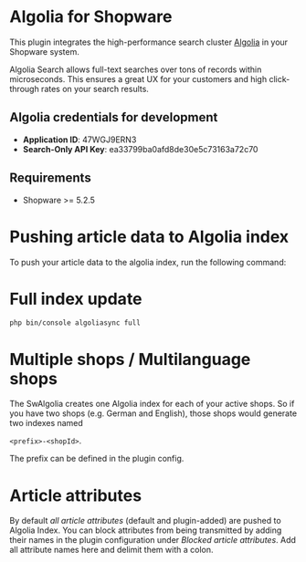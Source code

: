 Algolia for Shopware
=====
This plugin integrates the high-performance search cluster [Algolia](https://www.algolia.com/) in your Shopware system.

Algolia Search allows full-text searches over tons of records within microseconds. This ensures a great UX for your customers and high click-through rates on your search results.

Algolia credentials for development
-----
* **Application ID**: 47WGJ9ERN3
* **Search-Only API Key**: ea33799ba0afd8de30e5c73163a72c70

Requirements
-----
* Shopware >= 5.2.5

Pushing article data to Algolia index
====
To push your article data to the algolia index, run the following command:

Full index update
==
`php bin/console algoliasync full`

Multiple shops / Multilanguage shops
=====
The SwAlgolia creates one Algolia index for each of your active shops. So if you have two shops (e.g. German and English), 
those shops would generate two indexes named

`<prefix>-<shopId>`. 

The prefix can be defined in the plugin config.

Article attributes
=====
By default *all article attributes* (default and plugin-added) are pushed to Algolia Index. You can block attributes from being
transmitted by adding their names in the plugin configuration under *Blocked article attributes*. Add all attribute names here and 
delimit them with a colon.